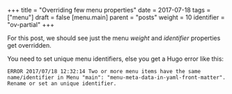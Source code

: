 +++
title = "Overriding few menu properties"
date = 2017-07-18
tags = ["menu"]
draft = false
[menu.main]
  parent = "posts"
  weight = 10
  identifier = "ov-partial"
+++

For this post, we should see just the menu *weight* and *identifier* properties get overridden.

You need to set unique menu identifiers, else you get a Hugo error like this:

    ERROR 2017/07/18 12:32:14 Two or more menu items have the same name/identifier in Menu "main": "menu-meta-data-in-yaml-front-matter".
    Rename or set an unique identifier.
